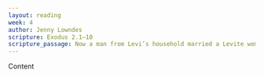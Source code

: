 ```yaml
---
layout: reading
week: 4
author: Jenny Lowndes
scripture: Exodus 2.1—10
scripture_passage: Now a man from Levi’s household married a Levite woman. The woman became pregnant and gave birth to a son. She saw that the baby was healthy and beautiful, so she hid him for three months. When she couldn’t hide him any longer, she took a reed basket and sealed it up with black tar. She put the child in the basket and set the basket among the reeds at the riverbank. The baby’s older sister stood watch nearby to see what would happen to him. <br> <br>Pharaoh’s daughter came down to bathe in the river, while her women servants walked along beside the river. She saw the basket among the reeds, and she sent one of her servants to bring it to her. 6 When she opened it, she saw the child. The boy was crying, and she felt sorry for him. She said, “This must be one of the Hebrews’ children.” <br> <br> Then the baby’s sister said to Pharaoh’s daughter, “Would you like me to go and find one of the Hebrew women to nurse the child for you?” <br> <br> Pharaoh’s daughter agreed, “Yes, do that.” So the girl went and called the child’s mother. 9 Pharaoh’s daughter said to her, “Take this child and nurse it for me, and I’ll pay you for your work.” So the woman took the child and nursed it. 10 After the child had grown up, she brought him back to Pharaoh’s daughter, who adopted him as her son. She named him Moses, “because,” she said, “I pulled him out of the water.”
---
```


Content
